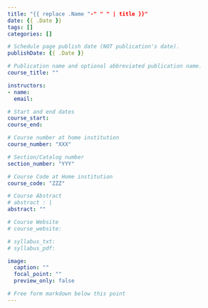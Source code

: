 ```yaml
---
title: "{{ replace .Name "-" " " | title }}"
date: {{ .Date }}
tags: []
categories: []

# Schedule page publish date (NOT publication's date).
publishDate: {{ .Date }}

# Publication name and optional abbreviated publication name.
course_title: ""

instructors:
- name:
  email:

# Start and end dates
course_start:
course_end:

# Course number at home institution
course_number: "XXX"

# Section/Catalog number
section_number: "YYY"

# Course Code at Home institution
course_code: "ZZZ"

# Course Abstract
# abstract : |
abstract: ""

# Course Website
# course_website: 

# syllabus_txt:
# syllabus_pdf:

image:
  caption: ""
  focal_point: ""
  preview_only: false

# Free form markdown below this point
---
```

